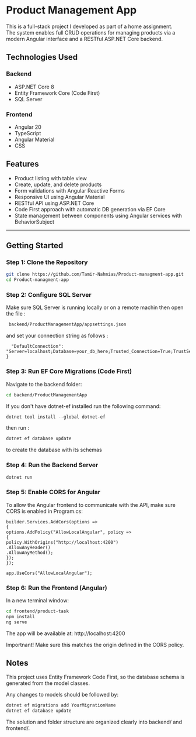 # Product Management App

This is a full-stack project I developed as part of a home assignment.  
The system enables full CRUD operations for managing products via a modern Angular interface and a RESTful ASP.NET Core backend.

## Technologies Used

### Backend

- ASP.NET Core 8
- Entity Framework Core (Code First)
- SQL Server

### Frontend

- Angular 20
- TypeScript
- Angular Material
- CSS

## Features

- Product listing with table view
- Create, update, and delete products
- Form validations with Angular Reactive Forms
- Responsive UI using Angular Material
- RESTful API using ASP.NET Core
- Code First approach with automatic DB generation via EF Core
- State management between components using Angular services with BehaviorSubject

---

## Getting Started

### Step 1: Clone the Repository

```bash
git clone https://github.com/Tamir-Nahmias/Product-managment-app.git
cd Product-managment-app
```

### Step 2: Configure SQL Server

Make sure SQL Server is running locally or on a remote machin
then open the file :

```bash
 backend/ProductManagementApp/appsettings.json
```

and set your connection string as follows :

```"ConnectionStrings": {
  "DefaultConnection": "Server=localhost;Database=your_db_here;Trusted_Connection=True;TrustServerCertificate=True"
}
```

### Step 3: Run EF Core Migrations (Code First)

Navigate to the backend folder:

```bash
cd backend/ProductManagementApp

```

If you don't have dotnet-ef installed run the following command:

```powershell
dotnet tool install --global dotnet-ef

```

then run :

```powershell
dotnet ef database update

```

to create the database with its schemas

### Step 4: Run the Backend Server

```bash
dotnet run

```

### Step 5: Enable CORS for Angular

To allow the Angular frontend to communicate with the API, make sure CORS is enabled in Program.cs:

```
builder.Services.AddCors(options =>
{
options.AddPolicy("AllowLocalAngular", policy =>
{
policy.WithOrigins("http://localhost:4200")
.AllowAnyHeader()
.AllowAnyMethod();
});
});

app.UseCors("AllowLocalAngular");
```

### Step 6: Run the Frontend (Angular)

In a new terminal window:

```bash
cd frontend/product-task
npm install
ng serve
```

The app will be available at: http://localhost:4200

Importnant! Make sure this matches the origin defined in the CORS policy.

## Notes

This project uses Entity Framework Code First, so the database schema is generated from the model classes.

Any changes to models should be followed by:

```powershell
dotnet ef migrations add YourMigrationName
dotnet ef database update
```

The solution and folder structure are organized clearly into backend/ and frontend/.

